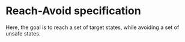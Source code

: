 # Reach-Avoid specification

Here, the goal is to reach a set of target states, while avoiding a set of unsafe states.